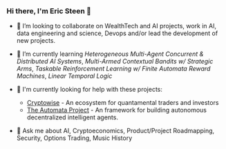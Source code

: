 <!-- ![](./particle-background.gif) -->
### Hi there, I'm Eric Steen 👋

- 👯 I’m looking to collaborate on WealthTech and AI projects, work in AI, data engineering and science, Devops and/or lead the development of new projects.

- 🌱 I’m currently learning *Heterogeneous Multi-Agent Concurrent & Distributed AI Systems*, *Multi-Armed Contextual Bandits w/ Strategic Arms*, *Taskable Reinforcement Learning w/ Finite Automata Reward Machines*, *Linear Temporal Logic*

- 🤔 I'm currently looking for help with these projects:
  - [Cryptowise](https://www.github.com/upstarter/cryptowise) - An ecosystem for quantamental traders and investors
  - [The Automata Project](https://www.github.com/upstarter/automata) - An framework for building autonomous decentralized intelligent agents.

<!--- 🔭 I’m currently working on a flask extension for [Adaptive Products](https://www.ericsteen.dev) -->

- 💬 Ask me about AI, Cryptoeconomics, Product/Project Roadmapping, Security, Options Trading, Music History

<!--
**upstarter/upstarter** is a ✨ _special_ ✨ repository because its `README.md` (this file) appears on your GitHub profile.

Here are some ideas to get you started:

- 🔭 I’m currently working on ...
- 🌱 I’m currently learning ...
- 👯 I’m looking to collaborate on ...
- 🤔 I’m looking for help with ...
- 💬 Ask me about ...
- 📫 How to reach me: ...
- 😄 Pronouns: ...
- ⚡ Fun fact: ...
-->
